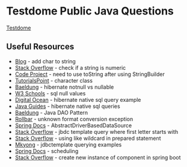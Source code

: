 # Testdome Public Java Questions

[Testdome](https://www.testdome.com/tests/java-online-test/24)

## Useful Resources

- [Blog](https://javahungry.blogspot.com/2020/06/add-char-to-string.html) - add char to string
- [Stack Overflow](https://stackoverflow.com/questions/1102891/how-to-check-if-a-string-is-numeric-in-java) - check if a string is numeric
- [Code Project](https://www.codeproject.com/Questions/1230186/Stringbuilder-to-string-conversion-in-java#:~:text=There%20is%20no%20such%20thing,buffer%20of%20the%20StringBuilder%20object.&text=String%20s%20%3D%20sb.,ToString()%3B) - need to use toString after using StringBuilder
- [TutorialsPoint](https://www.tutorialspoint.com/java/java_characters.htm) - character class
- [Baeldung](https://www.baeldung.com/hibernate-notnull-vs-nullable) - hibernate notnull vs nullable
- [W3 Schools](https://www.w3schools.com/sql/sql_null_values.asp) - sql null values
- [Digital Ocean](https://www.digitalocean.com/community/tutorials/hibernate-native-sql-query-example) - hibernate native sql query example
- [Java Guides](https://www.javaguides.net/2018/11/guide-to-hibernate-native-sql-queries.html) - hibernate native sql queries
- [Baeldung](https://www.baeldung.com/java-dao-pattern) - Java DAO Pattern
- [Rollbar](https://rollbar.com/blog/java-unknownformatconversionexception/) - unknown format conversion exception
- [Spring Docs](https://docs.spring.io/spring-framework/docs/current/javadoc-api/org/springframework/jdbc/datasource/AbstractDriverBasedDataSource.html#getCatalog()) - AbstractDriverBasedDataSource
- [Stack Overflow](https://stackoverflow.com/questions/71130510/how-do-i-use-jdbc-template-to-query-a-select-where-first-letter-starts-with-sp) - jbdc template query where first letter starts with
- [Stack Overflow](https://stackoverflow.com/questions/8247970/using-like-wildcard-in-prepared-statement) - using like wildcard in prepared statement
- [Mkyong](https://mkyong.com/spring/spring-jdbctemplate-querying-examples/) - jdbctemplate querying examples
- [Spring Docs](https://docs.spring.io/spring-framework/reference/integration/scheduling.html) - scheduling
- [Stack Overflow](https://stackoverflow.com/questions/29832122/create-a-new-instance-of-component-in-spring-boot-framework) - create new instance of component in spring boot